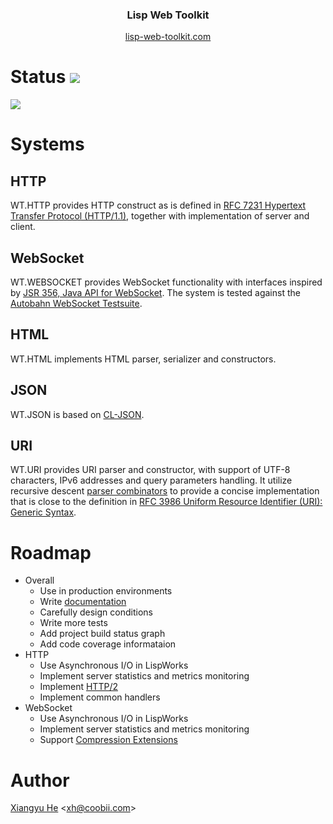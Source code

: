 <h3 align="center">Lisp Web Toolkit</h3>

<p align="center">
    <a href="https://lisp-web-toolkit.com" target="_blank">lisp-web-toolkit.com</a>
</p>

# Status [![](https://travis-ci.org/xh4/web-toolkit.svg?branch=master)](https://travis-ci.org/xh4/web-toolkit)

<a href="https://lisp-web-toolkit.com/status" target="_blank">
    <img src="https://lisp-web-toolkit.com/status.png">
</a>

# Systems

## HTTP
WT.HTTP provides HTTP construct as is defined in [RFC 7231 Hypertext Transfer Protocol (HTTP/1.1)](https://www.ietf.org/rfc/rfc7231.txt), together with implementation of server and client.

## WebSocket
WT.WEBSOCKET provides WebSocket functionality with interfaces inspired by [JSR 356, Java API for WebSocket](https://www.oracle.com/technetwork/articles/java/jsr356-1937161.html). The system is tested against the [Autobahn WebSocket Testsuite](https://github.com/crossbario/autobahn-testsuite).

## HTML
WT.HTML implements HTML parser, serializer and constructors.

## JSON
WT.JSON is based on [CL-JSON](https://common-lisp.net/project/cl-json/cl-json.html).

## URI
WT.URI provides URI parser and constructor, with support of UTF-8 characters, IPv6 addresses and query parameters handling. It utilize recursive descent [parser combinators](https://www.cs.nott.ac.uk/~pszgmh/monparsing.pdf) to provide a concise implementation that is close to the definition in [RFC 3986 Uniform Resource Identifier (URI): Generic Syntax](https://tools.ietf.org/html/rfc3986).

# Roadmap

* Overall
  * Use in production environments
  * Write [documentation](https://lisp-web-toolkit.com)
  * Carefully design conditions
  * Write more tests
  * Add project build status graph
  * Add code coverage informataion
* HTTP
  * Use Asynchronous I/O in LispWorks
  * Implement server statistics and metrics monitoring
  * Implement [HTTP/2](https://tools.ietf.org/html/rfc7540)
  * Implement common handlers
* WebSocket
  * Use Asynchronous I/O in LispWorks
  * Implement server statistics and metrics monitoring
  * Support [Compression Extensions](https://tools.ietf.org/html/rfc7692)

# Author
[Xiangyu He](https://xh.coobii.com) <[xh@coobii.com](mailto:xh@coobii.com)>
